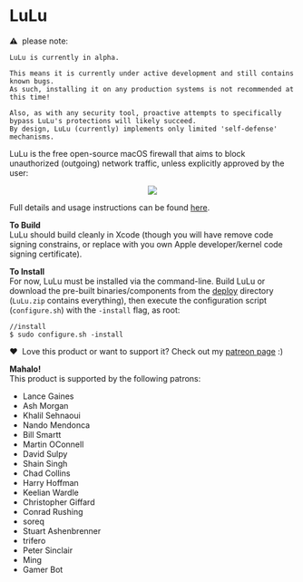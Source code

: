 # LuLu

&#x26A0;&nbsp; please note:
```
LuLu is currently in alpha. 

This means it is currently under active development and still contains known bugs. 
As such, installing it on any production systems is not recommended at this time! 

Also, as with any security tool, proactive attempts to specifically bypass LuLu's protections will likely succeed. 
By design, LuLu (currently) implements only limited 'self-defense' mechanisms.
```

LuLu is the free open-source macOS firewall that aims to block unauthorized (outgoing) network traffic, unless explicitly approved by the user:
<p align="center"><img src="https://objective-see.com/images/LL/lulu.png"></p>

Full details and usage instructions can be found [here](https://objective-see.com/products/lulu.html). 

**To Build**<br>
LuLu should build cleanly in Xcode (though you will have remove code signing constrains, or replace with you own Apple developer/kernel code signing certificate).

**To Install**<br>
For now, LuLu must be installed via the command-line. Build LuLu or download the pre-built binaries/components from the [deploy](https://github.com/objective-see/LuLu/tree/master/deploy) directory (`LuLu.zip` contains everything), then execute the configuration script (`configure.sh`) with the `-install` flag, as root:
```
//install
$ sudo configure.sh -install
```

&#x2764;&nbsp; Love this product or want to support it? Check out my [patreon page](https://www.patreon.com/objective_see) :)

**Mahalo!**<br>
This product is supported by the following patrons:
+ Lance Gaines
+ Ash Morgan
+ Khalil Sehnaoui
+ Nando Mendonca
+ Bill Smartt
+ Martin OConnell
+ David Sulpy
+ Shain Singh
+ Chad Collins
+ Harry Hoffman
+ Keelian Wardle
+ Christopher Giffard
+ Conrad Rushing
+ soreq
+ Stuart Ashenbrenner
+ trifero
+ Peter Sinclair
+ Ming
+ Gamer Bot
